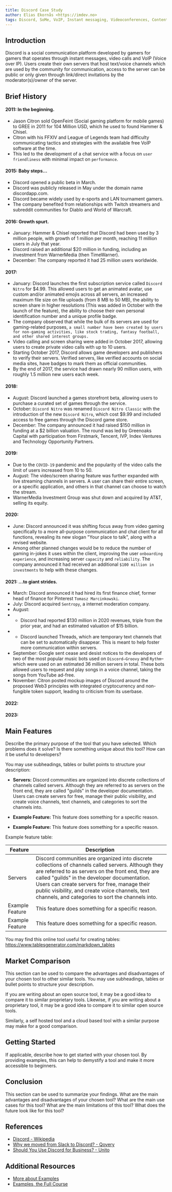 ```yaml
---
title: Discord Case Study
author: Elias Ekornås <https://imdev.no>
tags: Discord, SoMe, VoIP, Instant messaging, Videoconferences, Content delivery
---
```


## Introduction

Discord is a social communication platform developed by gamers for gamers that operates through instant messages, video calls and VoIP (Voice over IP).
Users create their own servers that host text/voice channels which are used by the community for communication, access to the server can be public or only given through link/direct invitations by the moderator(s)/owner of the server.

## Brief History

#### 2011: In the beginning.

- Jason Citron sold OpenFeint (Social gaming platform for mobile games) to GREE in 2011 for 104 Million USD, which he used to found Hammer & Chisel.
- Citron with his FFXIV and League of Legends team had difficulty communicating tactics and strategies with the available free VoIP software at the time.
- This led to the development of a chat service with a focus on `user friendliness` with minimal impact on `performance`.

#### 2015: Baby steps...

- Discord opened a public beta in March.
- Discord was publicly released in May under the domain name discordapp.com.
- Discord became widely used by e-sports and LAN tournament gamers.
- The company benefited from relationships with Twitch streamers and subreddit communities for Diablo and World of Warcraft.

#### 2016: Growth spurt.

- January: Hammer & Chisel reported that Discord had been used by 3 million people, with growth of 1 million per month, reaching 11 million users in July that year.
- Discord raised an additional $20 million in funding, including an investment from WarnerMedia (then TimeWarner).
- December: The company reported it had 25 million users worldwide.

#### 2017:

- January: Discord launches the first subscription service called `Discord Nitro` for $4.99. This allowed users to get an animated avatar, use custom and/or animated emojis across all servers, an increased maximum file size on file uploads (from 8 MB to 50 MB), the ability to screen share in higher resolutions (This was added in October with the launch of the feature), the ability to choose their own personal identification number and a unique profile badge.
- The company observed that while the bulk of its servers are used for gaming-related purposes, `a small number have been created by users for non-gaming activities, like stock trading, fantasy football, and other shared interest groups.`
- Video calling and screen sharing were added in October 2017, allowing users to create private video calls with up to 10 users.
- Starting October 2017, Discord allows game developers and publishers to verify their servers. Verified servers, like verified accounts on social media sites, have badges to mark them as official communities.
- By the end of 2017, the service had drawn nearly 90 million users, with roughly 1.5 million new users each week.

#### 2018:

- August: Discord launched a games storefront beta, allowing users to purchase a curated set of games through the service.
- October: `Discord Nitro` was renamed `Discord Nitro Classic` with the introduction of the new `Discord Nitro`, which cost $9.99 and included access to free games through the Discord game store.
- December: The company announced it had raised $150 million in funding at a $2 billion valuation. The round was led by Greenoaks Capital with participation from Firstmark, Tencent, IVP, Index Ventures and Technology Opportunity Partners.

#### 2019:

- Due to the `COVID-19` pandemic and the popularity of the video calls the limit of users increased from 10 to 50.
- August: The video/screen sharing feature was further expanded with live streaming channels in servers. A user can share their entire screen, or a specific application, and others in that channel can choose to watch the stream.
- WarnerMedia Investment Group was shut down and acquired by AT&T, selling its equity.

#### 2020:

- June: Discord announced it was shifting focus away from video gaming specifically to a more all-purpose communication and chat client for all functions, revealing its new slogan "Your place to talk", along with a revised website.
- Among other planned changes would be to reduce the number of gaming in-jokes it uses within the client, improving the user `onboarding experience`, and increasing server `capacity` and `reliability`. The company announced it had received an additional `$100 million in investments` to help with these changes.

#### 2021: ...to giant strides.

- March: Discord announced it had hired its first finance chief, former head of finance for Pinterest `Tomasz Marcinkowski`.
- July: Discord acquired `Sentropy`, a internet moderation company.
- August:
- - Discord had reported $130 million in 2020 revenues, triple from the prior year, and had an estimated valuation of $15 billion.
- - Discord launched Threads, which are temporary text channels that can be set to automatically disappear. This is meant to help foster more communication within servers.
- September: Google sent cease and desist notices to the developers of two of the most popular music bots used on `Discord–Groovy` and `Rythm`–which were used on an estimated 36 million servers in total. These bots allowed users to request and play songs in a voice channel, taking the songs from YouTube ad-free.
- November: Citron posted mockup images of Discord around the proposed Web3 principles with integrated cryptocurrency and non-fungible token support, leading to criticism from its userbase.

#### 2022:

#### 2023:

## Main Features

Describe the primary purpose of the tool that you have selected. Which problems does it solve? Is there something unique about this tool? How can it be useful to developers?

You may use subheadings, tables or bullet points to structure your description:

- **Servers:** Discord communities are organized into discrete collections of channels called servers. Although they are referred to as servers on the front end, they are called "guilds" in the developer documentation. Users can create servers for free, manage their public visibility, and create voice channels, text channels, and categories to sort the channels into.

- **Example Feature:** This feature does something for a specific reason.
- **Example Feature:** This feature does something for a specific reason.

Example feature table:

| Feature         | Description                                                                                                                                                                                                                                                                                                                                                        |
| --------------- | ------------------------------------------------------------------------------------------------------------------------------------------------------------------------------------------------------------------------------------------------------------------------------------------------------------------------------------------------------------------ |
| Servers         | Discord communities are organized into discrete collections of channels called servers. Although they are referred to as servers on the front end, they are called "guilds" in the developer documentation. Users can create servers for free, manage their public visibility, and create voice channels, text channels, and categories to sort the channels into. |
| Example Feature | This feature does something for a specific reason.                                                                                                                                                                                                                                                                                                                 |
| Example Feature | This feature does something for a specific reason.                                                                                                                                                                                                                                                                                                                 |

You may find this online tool useful for creating tables: https://www.tablesgenerator.com/markdown_tables

## Market Comparison

<!-- Compare with Microsoft Teams and Slack -->

This section can be used to compare the advantages and disadvantages of your chosen tool to other similar tools. You may use subheadings, tables or bullet points to structure your description.

If you are writing about an open source tool, it may be a good idea to compare it to similar proprietary tools. Likewise, if you are writing about a proprietary tool, it may be a good idea to compare it to similar open source tools.

Similarly, a self hosted tool and a cloud based tool with a similar purpose may make for a good comparison.

## Getting Started

If applicable, describe how to get started with your chosen tool. By providing examples, this can help to demystify a tool and make it more accessible to beginners.

## Conclusion

This section can be used to summarize your findings. What are the main advantages and disadvantages of your chosen tool? What are the main use cases for this tool? What are the main limitations of this tool? What does the future look like for this tool?

## References

- [Discord - Wikipedia](https://en.wikipedia.org/wiki/Discord)
- [Why we moved from Slack to Discord? - Qovery](https://www.qovery.com/blog/why-we-moved-from-slack-to-discord)
- [Should You Use Discord for Business? - Unito](https://unito.io/blog/using-discord-for-business/)

## Additional Resources

- [More about Examples](https://example.com)
- [Examples, the Full Course](https://youtu.be/dQw4w9WgXcQ)

